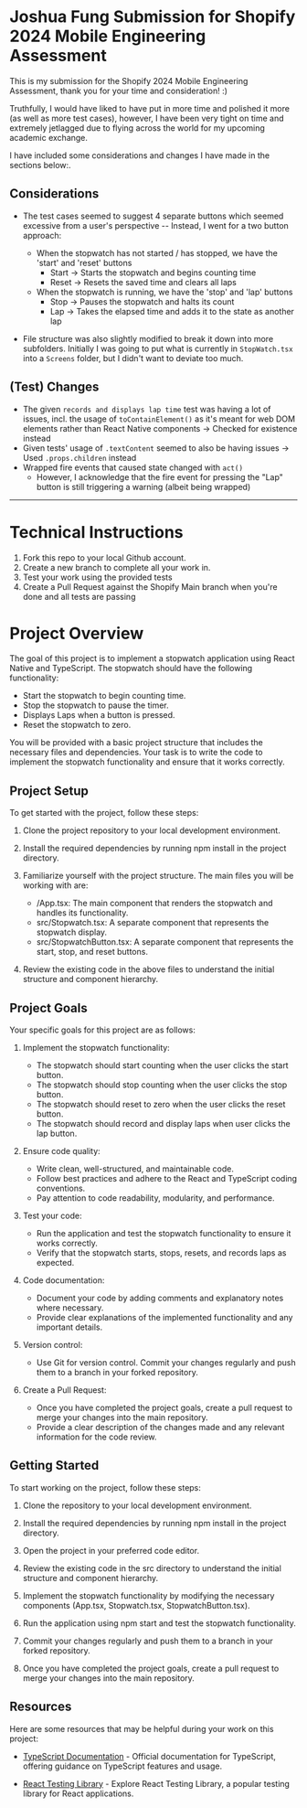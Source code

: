 # Joshua Fung Submission for Shopify 2024 Mobile Engineering Assessment

This is my submission for the Shopify 2024 Mobile Engineering Assessment, thank you for your time and consideration! :)

Truthfully, I would have liked to have put in more time and polished it more (as well as more test cases), however, I have been very tight on time and extremely jetlagged due to flying across the world for my upcoming academic exchange.

I have included some considerations and changes I have made in the sections below:.

## Considerations

- The test cases seemed to suggest 4 separate buttons which seemed excessive from a user's perspective -- Instead, I went for a two button approach:

  - When the stopwatch has not started / has stopped, we have the 'start' and 'reset' buttons
    - Start -> Starts the stopwatch and begins counting time
    - Reset -> Resets the saved time and clears all laps
  - When the stopwatch is running, we have the 'stop' and 'lap' buttons
    - Stop -> Pauses the stopwatch and halts its count
    - Lap -> Takes the elapsed time and adds it to the state as another lap

- File structure was also slightly modified to break it down into more subfolders. Initially I was going to put what is currently in `StopWatch.tsx` into a `Screens` folder, but I didn't want to deviate too much.

## (Test) Changes

- The given `records and displays lap time` test was having a lot of issues, incl. the usage of `toContainElement()` as it's meant for web DOM elements rather than React Native components -> Checked for existence instead
- Given tests' usage of `.textContent` seemed to also be having issues -> Used `.props.children` instead
- Wrapped fire events that caused state changed with `act()`
  - However, I acknowledge that the fire event for pressing the "Lap" button is still triggering a warning (albeit being wrapped)

---

# Technical Instructions

1. Fork this repo to your local Github account.
2. Create a new branch to complete all your work in.
3. Test your work using the provided tests
4. Create a Pull Request against the Shopify Main branch when you're done and all tests are passing

# Project Overview

The goal of this project is to implement a stopwatch application using React Native and TypeScript. The stopwatch should have the following functionality:

- Start the stopwatch to begin counting time.
- Stop the stopwatch to pause the timer.
- Displays Laps when a button is pressed.
- Reset the stopwatch to zero.

You will be provided with a basic project structure that includes the necessary files and dependencies. Your task is to write the code to implement the stopwatch functionality and ensure that it works correctly.

## Project Setup

To get started with the project, follow these steps:

1. Clone the project repository to your local development environment.

2. Install the required dependencies by running npm install in the project directory.

3. Familiarize yourself with the project structure. The main files you will be working with are:

   - /App.tsx: The main component that renders the stopwatch and handles its functionality.
   - src/Stopwatch.tsx: A separate component that represents the stopwatch display.
   - src/StopwatchButton.tsx: A separate component that represents the start, stop, and reset buttons.

4. Review the existing code in the above files to understand the initial structure and component hierarchy.

## Project Goals

Your specific goals for this project are as follows:

1. Implement the stopwatch functionality:

   - The stopwatch should start counting when the user clicks the start button.
   - The stopwatch should stop counting when the user clicks the stop button.
   - The stopwatch should reset to zero when the user clicks the reset button.
   - The stopwatch should record and display laps when user clicks the lap button.

2. Ensure code quality:

   - Write clean, well-structured, and maintainable code.
   - Follow best practices and adhere to the React and TypeScript coding conventions.
   - Pay attention to code readability, modularity, and performance.

3. Test your code:

   - Run the application and test the stopwatch functionality to ensure it works correctly.
   - Verify that the stopwatch starts, stops, resets, and records laps as expected.

4. Code documentation:

   - Document your code by adding comments and explanatory notes where necessary.
   - Provide clear explanations of the implemented functionality and any important details.

5. Version control:

   - Use Git for version control. Commit your changes regularly and push them to a branch in your forked repository.

6. Create a Pull Request:
   - Once you have completed the project goals, create a pull request to merge your changes into the main repository.
   - Provide a clear description of the changes made and any relevant information for the code review.

## Getting Started

To start working on the project, follow these steps:

1. Clone the repository to your local development environment.

2. Install the required dependencies by running npm install in the project directory.

3. Open the project in your preferred code editor.

4. Review the existing code in the src directory to understand the initial structure and component hierarchy.

5. Implement the stopwatch functionality by modifying the necessary components (App.tsx, Stopwatch.tsx, StopwatchButton.tsx).

6. Run the application using npm start and test the stopwatch functionality.

7. Commit your changes regularly and push them to a branch in your forked repository.

8. Once you have completed the project goals, create a pull request to merge your changes into the main repository.

## Resources

Here are some resources that may be helpful during your work on this project:

- [TypeScript Documentation](https://www.typescriptlang.org/docs/) - Official documentation for TypeScript, offering guidance on TypeScript features and usage.

- [React Testing Library](https://testing-library.com/docs/react-testing-library/intro/) - Explore React Testing Library, a popular testing library for React applications.
